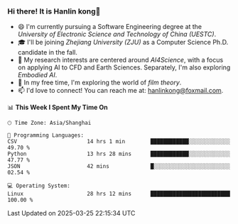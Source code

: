 ### Hi there! It is Hanlin kong👋

<!--
**MikeGoblin/MikeGoblin** is a ✨ _special_ ✨ repository because its `README.md` (this file) appears on your GitHub profile.

Here are some ideas to get you started:

- 🔭 I’m currently working on ...
- 🌱 I’m currently learning ...
- 👯 I’m looking to collaborate on ...
- 🤔 I’m looking for help with ...
- 💬 Ask me about ...
- 📫 How to reach me: ...
- 😄 Pronouns: ...
- ⚡ Fun fact: ...
-->
- 😄 I'm currently pursuing a Software Engineering degree at the *University of Electronic Science and Technology of China (UESTC)*.
- 🎓 I'll be joining *Zhejiang University (ZJU)* as a Computer Science Ph.D. candidate in the fall.
- 🔭 My research interests are centered around *AI4Science*, with a focus on applying AI to CFD and Earth Sciences. Separately, I'm also exploring *Embodied AI*. 
- 🌱 In my free time, I'm exploring the world of *film theory*.
- 📫 I'd love to connect! You can reach me at: [hanlinkong@foxmail.com](mailto:hanlinkong@foxmail.com).

<!--START_SECTION:waka-->
📊 **This Week I Spent My Time On** 

```text
🕑︎ Time Zone: Asia/Shanghai

💬 Programming Languages: 
CSV                      14 hrs 1 min        ████████████░░░░░░░░░░░░░   49.70 % 
Python                   13 hrs 28 mins      ████████████░░░░░░░░░░░░░   47.77 % 
JSON                     42 mins             █░░░░░░░░░░░░░░░░░░░░░░░░   02.54 % 

💻 Operating System: 
Linux                    28 hrs 12 mins      █████████████████████████   100.00 % 
```


 Last Updated on 2025-03-25 22:15:34 UTC
<!--END_SECTION:waka-->
